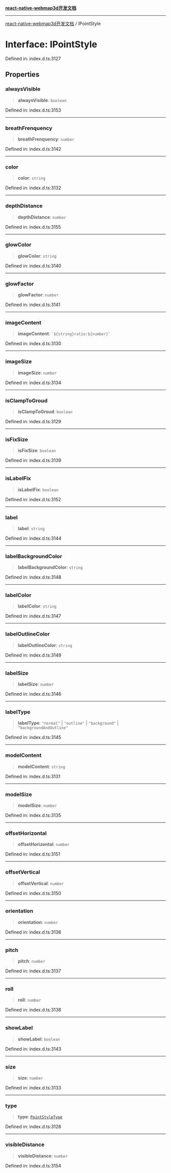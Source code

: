 [**react-native-webmap3d开发文档**](../README.md)

***

[react-native-webmap3d开发文档](../globals.md) / IPointStyle

# Interface: IPointStyle

Defined in: index.d.ts:3127

## Properties

### alwaysVisible

> **alwaysVisible**: `boolean`

Defined in: index.d.ts:3153

***

### breathFrenquency

> **breathFrenquency**: `number`

Defined in: index.d.ts:3142

***

### color

> **color**: `string`

Defined in: index.d.ts:3132

***

### depthDistance

> **depthDistance**: `number`

Defined in: index.d.ts:3155

***

### glowColor

> **glowColor**: `string`

Defined in: index.d.ts:3140

***

### glowFactor

> **glowFactor**: `number`

Defined in: index.d.ts:3141

***

### imageContent

> **imageContent**: `` `${string}ratio:${number}` ``

Defined in: index.d.ts:3130

***

### imageSize

> **imageSize**: `number`

Defined in: index.d.ts:3134

***

### isClampToGroud

> **isClampToGroud**: `boolean`

Defined in: index.d.ts:3129

***

### isFixSize

> **isFixSize**: `boolean`

Defined in: index.d.ts:3139

***

### isLabelFix

> **isLabelFix**: `boolean`

Defined in: index.d.ts:3152

***

### label

> **label**: `string`

Defined in: index.d.ts:3144

***

### labelBackgroundColor

> **labelBackgroundColor**: `string`

Defined in: index.d.ts:3148

***

### labelColor

> **labelColor**: `string`

Defined in: index.d.ts:3147

***

### labelOutlineColor

> **labelOutlineColor**: `string`

Defined in: index.d.ts:3149

***

### labelSize

> **labelSize**: `number`

Defined in: index.d.ts:3146

***

### labelType

> **labelType**: `"normal"` \| `"outline"` \| `"background"` \| `"backgroundAndOutline"`

Defined in: index.d.ts:3145

***

### modelContent

> **modelContent**: `string`

Defined in: index.d.ts:3131

***

### modelSize

> **modelSize**: `number`

Defined in: index.d.ts:3135

***

### offsetHorizontal

> **offsetHorizontal**: `number`

Defined in: index.d.ts:3151

***

### offsetVertical

> **offsetVertical**: `number`

Defined in: index.d.ts:3150

***

### orientation

> **orientation**: `number`

Defined in: index.d.ts:3136

***

### pitch

> **pitch**: `number`

Defined in: index.d.ts:3137

***

### roll

> **roll**: `number`

Defined in: index.d.ts:3138

***

### showLabel

> **showLabel**: `boolean`

Defined in: index.d.ts:3143

***

### size

> **size**: `number`

Defined in: index.d.ts:3133

***

### type

> **type**: [`PointStyleType`](../type-aliases/PointStyleType.md)

Defined in: index.d.ts:3128

***

### visibleDistance

> **visibleDistance**: `number`

Defined in: index.d.ts:3154
